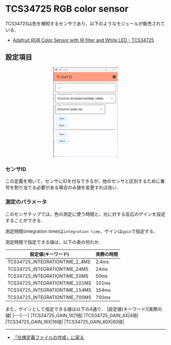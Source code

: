 # TCS34725 RGB color sensor

TCS34725は色を検知するセンサであり，以下のようなモジュールが販売されている．

- [Adafruit RGB Color Sensor with IR filter and White LED - TCS34725](https://www.adafruit.com/product/1334)



## 設定項目


<div style="text-align: center;">
<img src="../../images/editConfig_tcs34725.png" width="40%">
</div>


### センサID

この定義を用いて，センサにIDを付与できるが，他のセンサと区別するために番号を割り当てる必要がある場合のみ値を変更すれば良い．




### 測定のパラメータ

このセンサチップでは，色の測定に使う時間と，光に対する反応のゲインを設定することができる．

測定時間(integration time)は```integration time```，ゲインは```gain```で指定する．

測定時間で指定できる値は，以下の表の何れか．

|設定値(キーワード)|実際の時間|
|---|---|
|TCS34725_INTEGRATIONTIME_2_4MS|2.4ms|
|TCS34725_INTEGRATIONTIME_24MS|24ms|
|TCS34725_INTEGRATIONTIME_50MS|50ms|
|TCS34725_INTEGRATIONTIME_101MS|101ms|
|TCS34725_INTEGRATIONTIME_154MS|154ms|
|TCS34725_INTEGRATIONTIME_700MS|700ms|

また，ゲインとして指定できる値は以下の4通り．
|設定値(キーワード)|実際の値|
|---|---|
|TCS34725_GAIN_1X|1倍|
|TCS34725_GAIN_4X|4倍|
|TCS34725_GAIN_16X|16倍|
|TCS34725_GAIN_60X|60倍|


***

- [「仕様定義ファイルの作成」に戻る](../editConfig.md)
